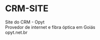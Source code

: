 # CRM-SITE<br>
Site do CRM - Opyt <br>
Provedor de internet e fibra óptica em Goiás<br>
opyt.net.br
